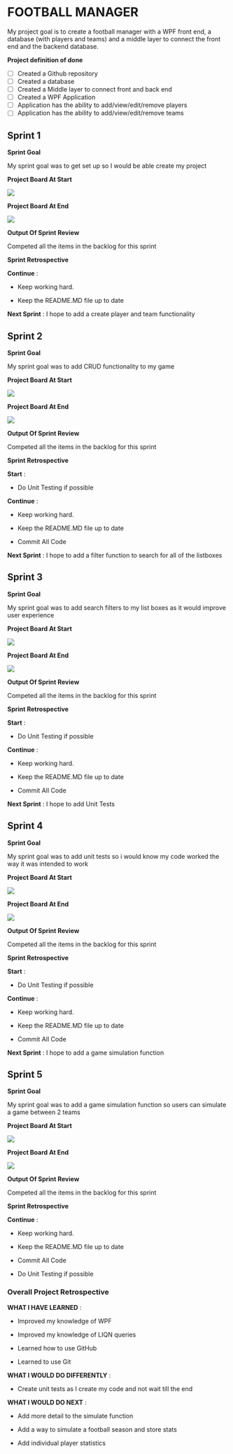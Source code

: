 # FOOTBALL MANAGER
My project goal is to create a football manager with a WPF front end, a database (with players and teams) and a middle layer to connect the front end and the backend database. 

**Project definition of done**
- [ ] Created a Github repository
- [ ] Created a database
- [ ] Created a Middle layer to connect front and back end
- [ ] Created a WPF Application
- [ ] Application has the ability to add/view/edit/remove players
- [ ] Application has the ability to add/view/edit/remove teams

## Sprint 1

**Sprint Goal**

My sprint goal was to get set up so I would be able create my project

**Project Board At Start**

![](/FootballManagerApp/Images/Sprint1Start.PNG)

**Project Board At End**

![](/FootballManagerApp/Images/Sprint1End.PNG)

**Output Of Sprint Review**

Competed all the items in the backlog for this sprint 

**Sprint Retrospective**

<strong>Continue</strong> : 

- Keep working hard.

- Keep the README.MD file up to date

<strong>Next Sprint</strong> : I hope to add a create player and team functionality

## Sprint 2

**Sprint Goal**

My sprint goal was to add CRUD functionality to my game

**Project Board At Start**

![](/FootballManagerApp/Images/Sprint2Start.PNG)

**Project Board At End**

![](/FootballManagerApp/Images/Sprint2End.PNG)

**Output Of Sprint Review**

Competed all the items in the backlog for this sprint 

**Sprint Retrospective**

<strong>Start</strong> :

- Do Unit Testing if possible

<strong>Continue</strong> : 

- Keep working hard.

- Keep the README.MD file up to date

- Commit All Code

<strong>Next Sprint</strong> : I hope to add a filter function to search for all of the listboxes

## Sprint 3

**Sprint Goal**

My sprint goal was to add search filters to my list boxes as it would improve user experience

**Project Board At Start**

![](/FootballManagerApp/Images/Sprint3Start.PNG)

**Project Board At End**

![](/FootballManagerApp/Images/Sprint3End.PNG)

**Output Of Sprint Review**

Competed all the items in the backlog for this sprint 

**Sprint Retrospective**

<strong>Start</strong> :

- Do Unit Testing if possible

<strong>Continue</strong> : 

- Keep working hard.

- Keep the README.MD file up to date

- Commit All Code

<strong>Next Sprint</strong> : I hope to add Unit Tests

## Sprint 4

**Sprint Goal**

My sprint goal was to add unit tests so i would know my code worked the way it was intended to work

**Project Board At Start**

![](/FootballManagerApp/Images/Sprint4Start.PNG)

**Project Board At End**

![](/FootballManagerApp/Images/Sprint4End.PNG)

**Output Of Sprint Review**

Competed all the items in the backlog for this sprint 

**Sprint Retrospective**

<strong>Start</strong> :

- Do Unit Testing if possible

<strong>Continue</strong> : 

- Keep working hard.

- Keep the README.MD file up to date

- Commit All Code

<strong>Next Sprint</strong> : I hope to add a game simulation function

## Sprint 5

**Sprint Goal**

My sprint goal was to add a game simulation function so users can simulate a game between 2 teams

**Project Board At Start**

![](/FootballManagerApp/Images/Sprint5Start.PNG)

**Project Board At End**

![](/FootballManagerApp/Images/Sprint5End.PNG)

**Output Of Sprint Review**

Competed all the items in the backlog for this sprint 

**Sprint Retrospective**

<strong>Continue</strong> : 

- Keep working hard.

- Keep the README.MD file up to date

- Commit All Code

- Do Unit Testing if possible

### Overall Project Retrospective

<strong>WHAT I HAVE LEARNED</strong> :

- Improved my knowledge of WPF

- Improved my knowledge of LIQN queries

- Learned how to use GitHub

- Learned to use Git

<strong>WHAT I WOULD DO DIFFERENTLY</strong> :

- Create unit tests as I create my code and not wait till the end

<strong>WHAT I WOULD DO NEXT</strong> :

- Add more detail to the simulate function

- Add a way to simulate a football season and store stats

- Add individual player statistics
